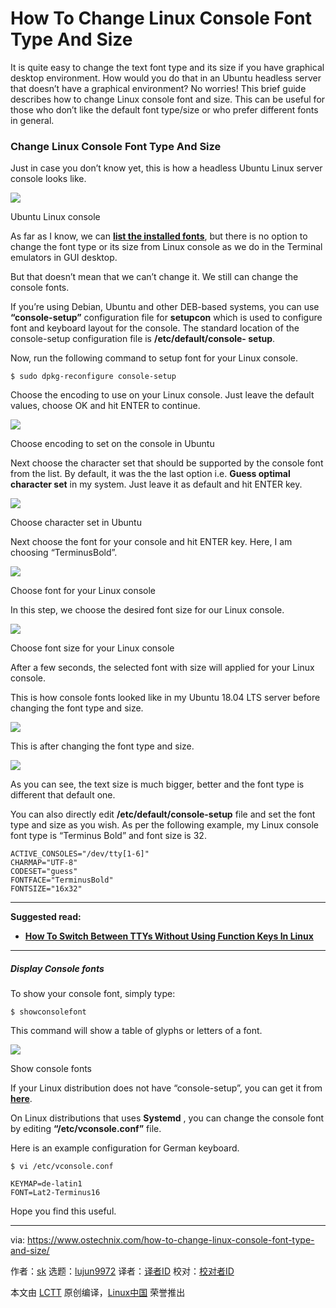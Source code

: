 [#]: collector: (lujun9972)
[#]: translator: ( )
[#]: reviewer: ( )
[#]: publisher: ( )
[#]: url: ( )
[#]: subject: (How To Change Linux Console Font Type And Size)
[#]: via: (https://www.ostechnix.com/how-to-change-linux-console-font-type-and-size/)
[#]: author: (sk https://www.ostechnix.com/author/sk/)

How To Change Linux Console Font Type And Size
======

It is quite easy to change the text font type and its size if you have graphical desktop environment. How would you do that in an Ubuntu headless server that doesn’t have a graphical environment? No worries! This brief guide describes how to change Linux console font and size. This can be useful for those who don’t like the default font type/size or who prefer different fonts in general.

### Change Linux Console Font Type And Size

Just in case you don’t know yet, this is how a headless Ubuntu Linux server console looks like.

![][2]

Ubuntu Linux console

As far as I know, we can [**list the installed fonts**][3], but there is no option to change the font type or its size from Linux console as we do in the Terminal emulators in GUI desktop.

But that doesn’t mean that we can’t change it. We still can change the console fonts.

If you’re using Debian, Ubuntu and other DEB-based systems, you can use **“console-setup”** configuration file for **setupcon** which is used to configure font and keyboard layout for the console. The standard location of the console-setup configuration file is **/etc/default/console- setup**.

Now, run the following command to setup font for your Linux console.

```
$ sudo dpkg-reconfigure console-setup
```

Choose the encoding to use on your Linux console. Just leave the default values, choose OK and hit ENTER to continue.

![][4]

Choose encoding to set on the console in Ubuntu

Next choose the character set that should be supported by the console font from the list. By default, it was the the last option i.e. **Guess optimal character set** in my system. Just leave it as default and hit ENTER key.

![][5]

Choose character set in Ubuntu

Next choose the font for your console and hit ENTER key. Here, I am choosing “TerminusBold”.

![][6]

Choose font for your Linux console

In this step, we choose the desired font size for our Linux console.

![][7]

Choose font size for your Linux console

After a few seconds, the selected font with size will applied for your Linux console.

This is how console fonts looked like in my Ubuntu 18.04 LTS server before changing the font type and size.

![][8]

This is after changing the font type and size.

![][9]

As you can see, the text size is much bigger, better and the font type is different that default one.

You can also directly edit **/etc/default/console-setup** file and set the font type and size as you wish. As per the following example, my Linux console font type is “Terminus Bold” and font size is 32.

```
ACTIVE_CONSOLES="/dev/tty[1-6]"
CHARMAP="UTF-8"
CODESET="guess"
FONTFACE="TerminusBold"
FONTSIZE="16x32"
```

* * *

**Suggested read:**

  * [**How To Switch Between TTYs Without Using Function Keys In Linux**][10]



* * *

##### Display Console fonts

To show your console font, simply type:

```
$ showconsolefont
```

This command will show a table of glyphs or letters of a font.

![][11]

Show console fonts

If your Linux distribution does not have “console-setup”, you can get it from [**here**][12].

On Linux distributions that uses **Systemd** , you can change the console font by editing **“/etc/vconsole.conf”** file.

Here is an example configuration for German keyboard.

```
$ vi /etc/vconsole.conf

KEYMAP=de-latin1
FONT=Lat2-Terminus16
```

Hope you find this useful.

--------------------------------------------------------------------------------

via: https://www.ostechnix.com/how-to-change-linux-console-font-type-and-size/

作者：[sk][a]
选题：[lujun9972][b]
译者：[译者ID](https://github.com/译者ID)
校对：[校对者ID](https://github.com/校对者ID)

本文由 [LCTT](https://github.com/LCTT/TranslateProject) 原创编译，[Linux中国](https://linux.cn/) 荣誉推出

[a]: https://www.ostechnix.com/author/sk/
[b]: https://github.com/lujun9972
[2]: https://www.ostechnix.com/wp-content/uploads/2019/08/Ubuntu-Linux-console.png
[3]: https://www.ostechnix.com/find-installed-fonts-commandline-linux/
[4]: https://www.ostechnix.com/wp-content/uploads/2019/08/Choose-encoding-to-set-on-the-console.png
[5]: https://www.ostechnix.com/wp-content/uploads/2019/08/Choose-character-set-in-Ubuntu.png
[6]: https://www.ostechnix.com/wp-content/uploads/2019/08/Choose-font-for-Linux-console.png
[7]: https://www.ostechnix.com/wp-content/uploads/2019/08/Choose-font-size-for-Linux-console.png
[8]: https://www.ostechnix.com/wp-content/uploads/2019/08/Linux-console-tty-ubuntu-1.png
[9]: https://www.ostechnix.com/wp-content/uploads/2019/08/Ubuntu-Linux-TTY-console.png
[10]: https://www.ostechnix.com/how-to-switch-between-ttys-without-using-function-keys-in-linux/
[11]: https://www.ostechnix.com/wp-content/uploads/2019/08/show-console-fonts.png
[12]: https://software.opensuse.org/package/console-setup
